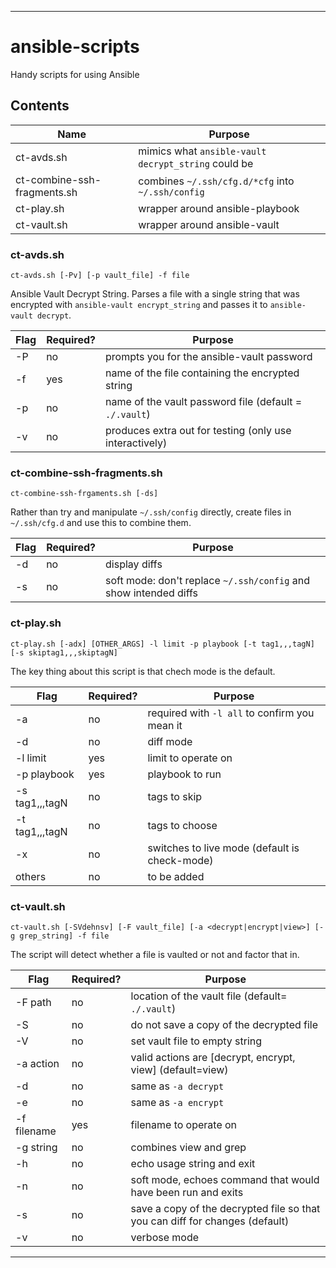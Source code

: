 ----
# ansible-scripts
Handy scripts for using Ansible

## Contents
| Name | Purpose |
| ---- | ------- |
| ct-avds.sh | mimics what `ansible-vault decrypt_string` could be |
| ct-combine-ssh-fragments.sh | combines `~/.ssh/cfg.d/*cfg` into `~/.ssh/config` |
| ct-play.sh | wrapper around ansible-playbook |
| ct-vault.sh | wrapper around ansible-vault |

### ct-avds.sh
```
ct-avds.sh [-Pv] [-p vault_file] -f file
```

Ansible Vault Decrypt String.  Parses a file with a single string that was encrypted with `ansible-vault encrypt_string` and passes it to `ansible-vault decrypt`.

| Flag | Required? | Purpose |
| ---- | --------- | ------- |
| -P | no | prompts you for the ansible-vault password |
| -f | yes | name of the file containing the encrypted string |
| -p | no | name of the vault password file (default = `./.vault`) |
| -v | no | produces extra out for testing (only use interactively) |

### ct-combine-ssh-fragments.sh
```
ct-combine-ssh-frgaments.sh [-ds]
```

Rather than try and manipulate `~/.ssh/config` directly, create files in `~/.ssh/cfg.d` and use this to combine them.

| Flag | Required? | Purpose |
| ---- | --------- | ------- |
| -d | no | display diffs |
| -s | no | soft mode: don't replace `~/.ssh/config` and show intended diffs |

### ct-play.sh
```
ct-play.sh [-adx] [OTHER_ARGS] -l limit -p playbook [-t tag1,,,tagN] [-s skiptag1,,,skiptagN]
```

The key thing about this script is that chech mode is the default.

| Flag | Required? | Purpose |
| ---- | --------- | ------- |
| -a | no | required with `-l all` to confirm you mean it |
| -d | no | diff mode |
| -l limit | yes | limit to operate on |
| -p playbook | yes | playbook to run |
| -s tag1,,,tagN | no | tags to skip |
| -t tag1,,,tagN | no | tags to choose |
| -x | no | switches to live mode (default is check-mode) |
| others | no | to be added |

### ct-vault.sh
```
ct-vault.sh [-SVdehnsv] [-F vault_file] [-a <decrypt|encrypt|view>] [-g grep_string] -f file
```

The script will detect whether a file is vaulted or not and factor that in.

| Flag | Required? | Purpose |
| ---- | --------- | ------- |
| -F path | no | location of the vault file (default= `./.vault`) |
| -S | no | do not save a copy of the decrypted file |
| -V | no | set vault file to empty string |
| -a action | no | valid actions are [decrypt, encrypt, view] (default=view)|
| -d | no | same as `-a decrypt` | 
| -e | no | same as `-a encrypt` | 
| -f filename | yes | filename to operate on |
| -g string | no | combines view and grep |
| -h | no | echo usage string and exit |
| -n | no | soft mode, echoes command that would have been run and exits | 
| -s | no | save a copy of the decrypted file so that you can diff for changes (default) |
| -v | no | verbose mode |

****
